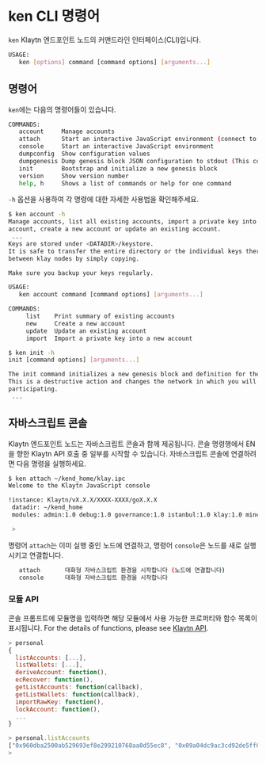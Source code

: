 # ken CLI 명령어 <a id="ken-cli-commands"></a>

`ken` Klaytn 엔드포인트 노드의 커맨드라인 인터페이스(CLI)입니다.

```bash
USAGE:
   ken [options] command [command options] [arguments...]
```

## 명령어 <a id="commands"></a>

`ken`에는 다음의 명령어들이 있습니다.

```bash
COMMANDS:
   account     Manage accounts
   attach      Start an interactive JavaScript environment (connect to node)
   console     Start an interactive JavaScript environment
   dumpconfig  Show configuration values
   dumpgenesis Dump genesis block JSON configuration to stdout (This command is supoported from Klaytn v1.7.0.)
   init        Bootstrap and initialize a new genesis block
   version     Show version number
   help, h     Shows a list of commands or help for one command
```

`-h` 옵션을 사용하여 각 명령에 대한 자세한 사용법을 확인해주세요.

```bash
$ ken account -h
Manage accounts, list all existing accounts, import a private key into a new
account, create a new account or update an existing account.
 ...
Keys are stored under <DATADIR>/keystore.
It is safe to transfer the entire directory or the individual keys therein
between klay nodes by simply copying.

Make sure you backup your keys regularly.

USAGE:
   ken account command [command options] [arguments...]

COMMANDS:
     list    Print summary of existing accounts
     new     Create a new account
     update  Update an existing account
     import  Import a private key into a new account
```

```bash
$ ken init -h
init [command options] [arguments...]

The init command initializes a new genesis block and definition for the network.
This is a destructive action and changes the network in which you will be
participating.
 ...
```

## 자바스크립트 콘솔 <a id="javascript-console"></a>

Klaytn 엔드포인트 노드는 자바스크립트 콘솔과 함께 제공됩니다. 콘솔 명령행에서 EN을 향한 Klaytn API 호출 중 일부를 시작할 수 있습니다. 자바스크립트 콘솔에 연결하려면 다음 명령을 실행하세요.

```bash
$ ken attach ~/kend_home/klay.ipc
Welcome to the Klaytn JavaScript console

!instance: Klaytn/vX.X.X/XXXX-XXXX/goX.X.X
 datadir: ~/kend_home
 modules: admin:1.0 debug:1.0 governance:1.0 istanbul:1.0 klay:1.0 miner:1.0 net:1.0 personal:1.0 rpc:1.0 txpool:1.0

 >
```

명령어 `attach`는 이미 실행 중인 노드에 연결하고, 명령어 `console`은 노드를 새로 실행시키고 연결합니다.

```bash
   attach       대화형 자바스크립트 환경을 시작합니다 (노드에 연결합니다)
   console      대화형 자바스크립트 환경을 시작합니다
```

### 모듈 API <a id="module-apis"></a>

콘솔 프롬프트에 모듈명을 입력하면 해당 모듈에서 사용 가능한 프로퍼티와 함수 목록이 표시됩니다. For the details of functions, please see [Klaytn API](../../dapp/json-rpc/api-references/README.md).

```javascript
> personal
{
  listAccounts: [...],
  listWallets: [...],
  deriveAccount: function(),
  ecRecover: function(),
  getListAccounts: function(callback),
  getListWallets: function(callback),
  importRawKey: function(),
  lockAccount: function(),
  ...
}

> personal.listAccounts
["0x960dba2500ab529693ef8e299210768aa0d55ec8", "0x09a04dc9ac3cd92de5ff0d45ae50ff1b618305d9", "0x36662211c072dadbf5fc1e087ddebd36df986abd", "0xbf9683cf04520eeba6d936a3478de29437c5d048"]
> 
```  
